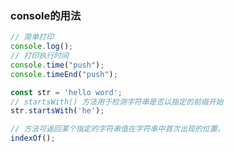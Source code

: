 ### console的用法
```javascript
// 简单打印
console.log();
// 打印执行时间
console.time("push");
console.timeEnd("push");
```

```javascript
const str = 'hello word';
// startsWith() 方法用于检测字符串是否以指定的前缀开始
str.startsWith('he');
```

```javascript
// 方法可返回某个指定的字符串值在字符串中首次出现的位置。
indexOf();


```